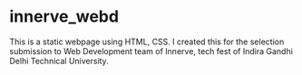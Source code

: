 # innerve_webd
This is a static webpage using HTML, CSS. I created this for the selection submission to Web Development team of Innerve, tech fest of Indira Gandhi Delhi Technical University.
